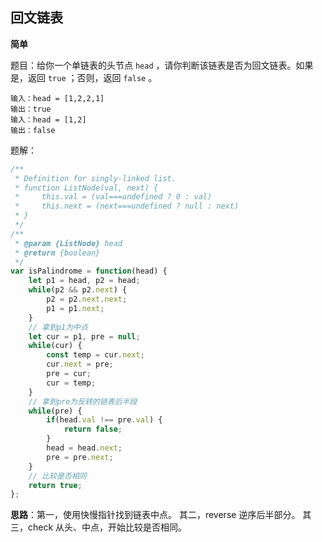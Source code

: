 ## 回文链表

**简单**

题目：给你一个单链表的头节点 `head` ，请你判断该链表是否为回文链表。如果是，返回 `true` ；否则，返回 `false` 。

```
输入：head = [1,2,2,1]
输出：true
输入：head = [1,2]
输出：false
```

题解：

```javascript
/**
 * Definition for singly-linked list.
 * function ListNode(val, next) {
 *     this.val = (val===undefined ? 0 : val)
 *     this.next = (next===undefined ? null : next)
 * }
 */
/**
 * @param {ListNode} head
 * @return {boolean}
 */
var isPalindrome = function(head) {
    let p1 = head, p2 = head;
    while(p2 && p2.next) {
        p2 = p2.next.next;
        p1 = p1.next;
    }
    // 拿到p1为中点
    let cur = p1, pre = null;
    while(cur) {
        const temp = cur.next;
        cur.next = pre;
        pre = cur;
        cur = temp;
    }
    // 拿到pre为反转的链表后半段
    while(pre) {
        if(head.val !== pre.val) {
            return false;
        }
        head = head.next;
        pre = pre.next;
    }
    // 比较是否相同
    return true;
};
```

**思路**：第一，使用快慢指针找到链表中点。 其二，reverse 逆序后半部分。 其三，check 从头、中点，开始比较是否相同。

